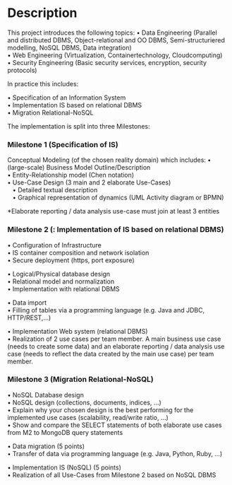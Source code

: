 # Description

This project introduces the following topics:
• Data Engineering (Parallel and distributed DBMS, Object-relational and OO DBMS, Semi-structuriered modelling, NoSQL DBMS, Data integration) <br/>
• Web Engineering (Virtualization, Containertechnology, Cloudcomputing)<br/>
• Security Engineering (Basic security services, encryption, security protocols)<br/>


In practice this includes:

• Specification of an Information System<br/>
• Implementation IS based on relational DBMS<br/>
• Migration Relational-NoSQL<br/>


The implementation is split into three Milestones:


 ### Milestone 1 (Specification of IS) ###

Conceptual Modeling (of the chosen reality domain) which includes:
• (large-scale) Business Model Outline/Description <br/>
• Entity-Relationship model (Chen notation) <br/>
• Use-Case Design (3 main and 2 elaborate Use-Cases)<br/>
&nbsp;&nbsp;	• Detailed textual description<br/>
&nbsp;&nbsp;	• Graphical representation of dynamics (UML Activity diagram or BPMN) <br/>


*Elaborate reporting / data analysis use-case must join at least 3 entities



### Milestone 2 (: Implementation of IS based on relational DBMS) ###


• Configuration of Infrastructure <br/>
	• IS container composition and network isolation<br/>
	• Secure deployment (https, port exposure) <br/>

• Logical/Physical database design <br/>
	• Relational model and normalization <br/>
	• Implementation with relational DBMS <br/>

• Data import <br/>
	• Filling of tables via a programming language (e.g. Java and JDBC, HTTP/REST,…)<br/>

• Implementation Web system (relational DBMS) <br/>
	• Realization of 2 use cases per team member. A main business use case (needs to create some data) and an elaborate
		reporting / data analysis use case (needs to reflect the data created by the main use case) per team member.<br/>



### Milestone 3 (Migration Relational-NoSQL) ###


• NoSQL Database design <br/>
	• NoSQL design (collections, documents, indices, …) <br/>
	• Explain why your chosen design is the best performing for the implemented use cases (scalability, read/write ratio, …) <br/>
	• Show and compare the SELECT statements of both elaborate use cases from M2 to MongoDB query statements <br/>

•  Data migration (5 points)<br/>
	• Transfer of data via programming language (e.g. Java, Python, Ruby, …)<br/>

•  Implementation IS (NoSQL) (5 points)<br/>
	• Realization of all Use-Cases from Milestone 2 based on NoSQL DBMS<br/>
